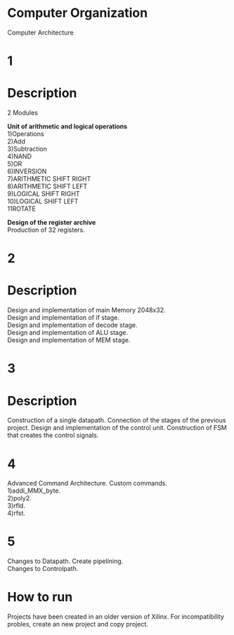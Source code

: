 # Computer Organization
 Computer Architecture


# 1 <br />

# Description <br />
2 Modules <br />

**Unit of arithmetic and logical operations** <br />
1)Operations <br />
2)Add <br />
3)Subtraction <br />
4)NAND <br />
5)OR <br />
6)INVERSION  <br />
7)ARITHMETIC SHIFT RIGHT <br />
8)ARITHMETIC SHIFT LEFT <br />
9)LOGICAL SHIFT RIGHT <br />
10)LOGICAL SHIFT LEFT <br />
11ROTATE <br />

**Design of the register archive** <br />
Production of 32 registers. <br />

# 2<br />
# Description <br />
Design and implementation of main Memory 2048x32.<br />
Design and implementation of if stage.<br />
Design and implementation of decode stage. <br />
Design and implementation of ALU stage. <br />
Design and implementation of MEM stage. <br />

# 3 <br />
# Description <br />
Construction of a single datapath. Connection of the stages of the previous project.
Design and implementation of the control unit. Construction of FSM that creates the control signals.

# 4 <br />
Advanced Command Architecture. Custom commands.  <br />
1)addi_MMX_byte. <br />
2)poly2. <br />
3)rfld. <br />
4)rfst. <br />

# 5 <br />
Changes to Datapath. Create pipelining. <br />
Changes to Controlpath.

# How to run
Projects have been created in an older version of Xilinx. For incompatibility probles, create an new project and copy project.